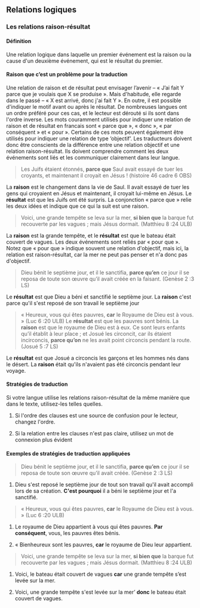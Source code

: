 
## Relations logiques


### Les relations raison-résultat


#### Définition

Une relation logique dans laquelle un premier événement est la raison ou la cause d'un deuxième événement, qui est le résultat du premier.


#### Raison que c’est un problème pour la traduction

Une relation de raison et de résultat peut envisager l’avenir – « J’ai fait Y parce que je voulais que X se produise ». Mais d'habitude, elle regarde dans le passé – « X est arrivé, donc j'ai fait Y ». En outre, il est possible d'indiquer le motif avant ou après le résultat. De nombreuses langues ont un ordre préféré pour ces cas, et le lecteur est dérouté si ils sont dans l'ordre inverse. Les mots couramment utilisés pour indiquer une relation de raison et de résultat en francais sont « parce que », « donc », « par conséquent » et « pour ». Certains de ces mots peuvent également être utilisés pour indiquer une relation de type ‘objectif’. Les traducteurs doivent donc être conscients de la différence entre une relation objectif et une relation raison-résultat. Ils doivent comprendre comment les deux événements sont liés et les communiquer clairement dans leur langue.

> Les Juifs étaient étonnés, **parce que** Saul avait essayé de tuer les croyants, et maintenant il croyait en Jésus ! (histoire 46 cadre 6 OBS)

La **raison** est le changement dans la vie de Saul. Il avait essayé de tuer les gens qui croyaient en Jésus et maintenant, il croyait lui-même en Jésus. Le **résultat** est que les Juifs ont été surpris. La conjonction « parce que » relie les deux idées et indique que ce qui la suit est une raison.

> Voici, une grande tempête se leva sur la mer, **si bien que** la barque fut recouverte par les vagues ; mais Jésus dormait. (Matthieu 8 :24 ULB)

La **raison** est la grande tempête, et le **résultat** est que le bateau était couvert de vagues. Les deux événements sont reliés par « pour que ». Notez que « pour que » indique souvent une relation d'objectif, mais ici, la relation est raison-résultat, car la mer ne peut pas penser et n'a donc pas d'objectif.

> Dieu bénit le septième jour, et il le sanctifia, **parce qu’en** ce jour il se reposa de toute son œuvre qu’il avait créée en la faisant. (Genèse 2 :3 LS)

Le **résultat** est que Dieu a béni et sanctifié le septième jour. La **raison** c'est parce qu'il s'est reposé de son travail le septième jour

> « Heureux, vous qui êtes pauvres, **car** le Royaume de Dieu est à vous. » (Luc 6 :20 ULB)
Le **résultat** est que les pauvres sont bénis. La **raison** est que le royaume de Dieu est à eux.
> Ce sont leurs enfants qu’il établit à leur place ; et Josué les circoncit, car ils étaient incirconcis, **parce qu’on** ne les avait point circoncis pendant la route. (Josué 5 :7 LS)

Le **résultat** est que Josué a circoncis les garçons et les hommes nés dans le désert. La **raison** était qu'ils n'avaient pas été circoncis pendant leur voyage.


#### Stratégies de traduction

Si votre langue utilise les relations raison-résultat de la même manière que dans le texte, utilisez-les telles quelles.

1. Si l'ordre des clauses est une source de confusion pour le lecteur, changez l'ordre.

2. Si la relation entre les clauses n'est pas claire, utilisez un mot de connexion plus évident


#### Exemples de stratégies de traduction appliquées

> Dieu bénit le septième jour, et il le sanctifia, **parce qu’en** ce jour il se reposa de toute son œuvre qu’il avait créée. (Genèse 2 :3 LS)

1. Dieu s'est reposé le septième jour de tout son travail qu'il avait accompli lors de sa création. **C'est pourquoi** il a béni le septième jour et l'a sanctifié.

> « Heureux, vous qui êtes pauvres, **car** le Royaume de Dieu est à vous. » (Luc 6 :20 ULB)

1. Le royaume de Dieu appartient à vous qui êtes pauvres. **Par conséquent**, vous, les pauvres êtes bénis.

2. « Bienheureux sont les pauvres, **car** le royaume de Dieu leur appartient.

> Voici, une grande tempête se leva sur la mer, **si bien que** la barque fut recouverte par les vagues ; mais Jésus dormait. (Matthieu 8 :24 ULB)

1. Voici, le bateau était couvert de vagues **car** une grande tempête s’est levée sur la mer.

2. Voici, une grande tempête s'est levée sur la mer’ **donc** le bateau était couvert de vagues.
